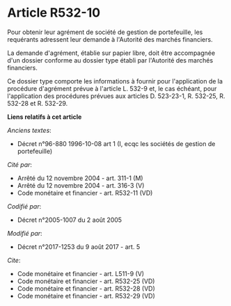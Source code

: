 # Article R532-10

Pour obtenir leur agrément de société de gestion de portefeuille, les requérants adressent leur demande à l'Autorité des
marchés financiers. 

La demande d'agrément, établie sur papier libre, doit être accompagnée d'un dossier conforme au dossier type établi par
l'Autorité des marchés financiers. 

Ce dossier type comporte les informations à fournir pour l'application de la procédure d'agrément prévue à l'article L. 532-9
et, le cas échéant, pour l'application des procédures prévues aux articles D. 523-23-1, R. 532-25, R. 532-28 et R. 532-29.

**Liens relatifs à cet article**

_Anciens textes_:

  - Décret n°96-880 1996-10-08 art 1 (I, ecqc les sociétés de gestion de portefeuille)

_Cité par_:

  - Arrêté du 12 novembre 2004 - art. 311-1 (M)
  - Arrêté du 12 novembre 2004 - art. 316-3 (V)
  - Code monétaire et financier - art. R532-11 (VD)

_Codifié par_:

  - Décret n°2005-1007 du 2 août 2005

_Modifié par_:

  - Décret n°2017-1253 du 9 août 2017 - art. 5

_Cite_:

  - Code monétaire et financier - art. L511-9 (V)
  - Code monétaire et financier - art. R532-25 (VD)
  - Code monétaire et financier - art. R532-28 (VD)
  - Code monétaire et financier - art. R532-29 (VD)
